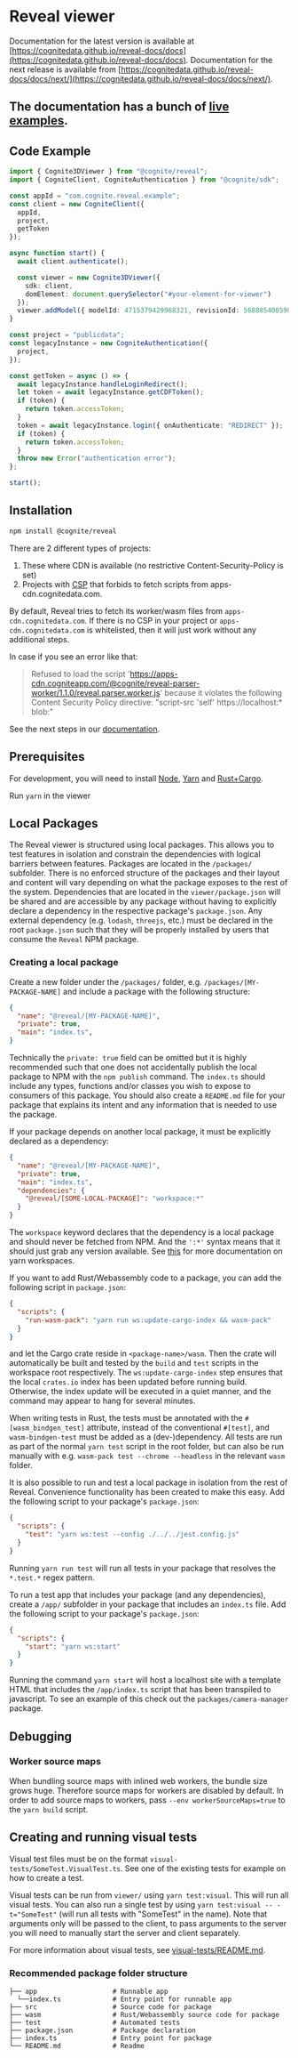 # Reveal viewer

Documentation for the latest version is available at [https://cognitedata.github.io/reveal-docs/docs](https://cognitedata.github.io/reveal-docs/docs). Documentation for the next release is available from [https://cognitedata.github.io/reveal-docs/docs/next/](https://cognitedata.github.io/reveal-docs/docs/next/).

The documentation has a bunch of [live examples](https://cognitedata.github.io/reveal-docs/docs/examples/cad-basic).
---

## Code Example

```typescript
import { Cognite3DViewer } from "@cognite/reveal";
import { CogniteClient, CogniteAuthentication } from "@cognite/sdk";

const appId = "com.cognite.reveal.example";
const client = new CogniteClient({
  appId,
  project,
  getToken
});

async function start() {
  await client.authenticate();

  const viewer = new Cognite3DViewer({
    sdk: client,
    domElement: document.querySelector("#your-element-for-viewer")
  });
  viewer.addModel({ modelId: 4715379429968321, revisionId: 5688854005909501 });
}

const project = "publicdata";
const legacyInstance = new CogniteAuthentication({
  project,
});

const getToken = async () => {
  await legacyInstance.handleLoginRedirect();
  let token = await legacyInstance.getCDFToken();
  if (token) {
    return token.accessToken;
  }
  token = await legacyInstance.login({ onAuthenticate: "REDIRECT" });
  if (token) {
    return token.accessToken;
  }
  throw new Error("authentication error");
};

start();
```

## Installation

```bash
npm install @cognite/reveal
```

There are 2 different types of projects:

1. These where CDN is available (no restrictive Content-Security-Policy is set)
2. Projects with [CSP](https://developer.mozilla.org/en-US/docs/Web/HTTP/CSP)
that forbids to fetch scripts from apps-cdn.cognitedata.com.

By default, Reveal tries to fetch its worker/wasm files from `apps-cdn.cognitedata.com`.
If there is no CSP in your project or `apps-cdn.cognitedata.com` is whitelisted, then it will just work without any additional steps.

In case if you see an error like that:

> Refused to load the script 'https://apps-cdn.cogniteapp.com/@cognite/reveal-parser-worker/1.1.0/reveal.parser.worker.js' because it violates the following Content Security Policy directive: "script-src 'self' https://localhost:* blob:"

See the next steps in our [documentation](https://cognitedata.github.io/reveal-docs/docs/installation#installation-for-projects-with-content-security-policy).

## Prerequisites

For development, you will need to install [Node](https://nodejs.org/en/download/), [Yarn](https://yarnpkg.com/getting-started/install) and [Rust+Cargo](https://doc.rust-lang.org/cargo/getting-started/installation.html).

Run `yarn` in the viewer

## Local Packages
The Reveal viewer is structured using local packages.
This allows you to test features in isolation and constrain the dependencies with logical barriers between features.
Packages are located in the `/packages/` subfolder.
There is no enforced structure of the packages and their layout and content will vary depending on what the package exposes to the rest of the system.
Dependencies that are located in the `viewer/package.json` will be shared and are accessible by any package without having to explicitly declare a dependency in the respective package's `package.json`.
Any external dependency (e.g. `lodash`, `threejs`, etc.) must be declared in the root `package.json` such that they will be properly installed by users that consume the `Reveal` NPM package.

### Creating a local package
Create a new folder under the `/packages/` folder, e.g. `/packages/[MY-PACKAGE-NAME]` and include a package with the following structure:

```json
{
  "name": "@reveal/[MY-PACKAGE-NAME]",
  "private": true,
  "main": "index.ts",
}
```

Technically the `private: true` field can be omitted but it is highly recommended such that one does not accidentally publish the local package to NPM with the `npm publish` command.
The `index.ts` should include any types, functions and/or classes you wish to expose to consumers of this package. You should also create a `README.md` file for your package that explains its intent and any information that is needed to use the package.

If your package depends on another local package, it must be explicitly declared as a dependency:
```json
{
  "name": "@reveal/[MY-PACKAGE-NAME]",
  "private": true,
  "main": "index.ts",
  "dependencies": {
    "@reveal/[SOME-LOCAL-PACKAGE]": "workspace:*"
  }
}
```
The `workspace` keyword declares that the dependency is a local package and should never be fetched from NPM.
And the `':*'` syntax means that it should just grab any version available. See [this](https://yarnpkg.com/features/workspaces) for more documentation on yarn workspaces.

If you want to add Rust/Webassembly code to a package, you can add the following script in `package.json`:

```json
{
  "scripts": {
    "run-wasm-pack": "yarn run ws:update-cargo-index && wasm-pack"
  }
}
```
and let the Cargo crate reside in `<package-name>/wasm`.
Then the crate will automatically be built and tested by the `build` and `test` scripts in the workspace root respectively.
The `ws:update-cargo-index` step ensures that the local `crates.io` index has been updated before running build.
Otherwise, the index update will be executed in a quiet manner, and the command may appear to hang for several minutes.

When writing tests in Rust, the tests must be annotated with the `#[wasm_bindgen_test]` attribute, instead of the conventional `#[test]`, and `wasm-bindgen-test` must be added as a (dev-)dependency. All tests are run as part of the normal `yarn test` script in the root folder, but can also be run manually with e.g. `wasm-pack test --chrome --headless` in the relevant `wasm` folder.

It is also possible to run and test a local package in isolation from the rest of Reveal.
Convenience functionality has been created to make this easy.
Add the following script to your package's `package.json`:
```json
{
  "scripts": {
    "test": "yarn ws:test --config ./../../jest.config.js"
  }
}
```
Running `yarn run test` will run all tests in your package that resolves the `*.test.*` regex pattern.

To run a test app that includes your package (and any dependencies), create a `/app/` subfolder in your package that includes an `index.ts` file.
Add the following script to your package's `package.json`:
```json
{
  "scripts": {
    "start": "yarn ws:start"
  }
}
```

Running the command `yarn start` will host a localhost site with a template HTML that includes the `/app/index.ts` script that has been transpiled to javascript.
To see an example of this check out the `packages/camera-manager` package.

## Debugging

### Worker source maps

When bundling source maps with inlined web workers, the bundle size grows huge. Therefore source maps for workers are disabled by default. In order to add source maps to workers, pass `--env workerSourceMaps=true` to the `yarn build` script.

## Creating and running visual tests

Visual test files must be on the format `visual-tests/SomeTest.VisualTest.ts`. See one of the existing tests
for example on how to create a test.

Visual tests can be run from `viewer/` using `yarn test:visual`. This will run all visual tests. You can also
run a single test by using `yarn test:visual -- -t="SomeTest"` (will run all tests with "SomeTest" in the name). Note that arguments only will be passed to the client, to pass arguments to the server you will need to manually start the server and client separately.

For more information about visual tests, see [visual-tests/README.md](visual-tests/README.md).

### Recommended package folder structure
    ├── app                   # Runnable app
      └──index.ts             # Entry point for runnable app
    ├── src                   # Source code for package
    ├── wasm                  # Rust/Webassembly source code for package
    ├── test                  # Automated tests
    ├── package.json          # Package declaration
    ├── index.ts              # Entry point for package
    └── README.md             # Readme
